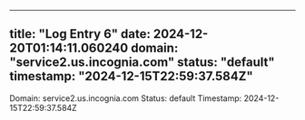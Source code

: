 
---
title: "Log Entry 6"
date: 2024-12-20T01:14:11.060240
domain: "service2.us.incognia.com"
status: "default"
timestamp: "2024-12-15T22:59:37.584Z"
---

Domain: service2.us.incognia.com
Status: default
Timestamp: 2024-12-15T22:59:37.584Z
